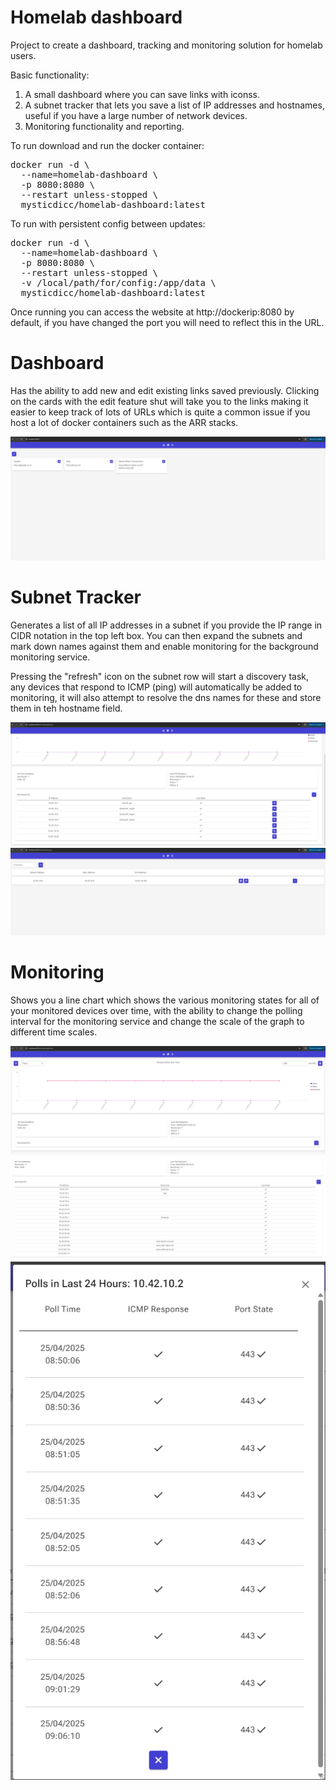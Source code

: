 # Homelab dashboard
Project to create a dashboard, tracking and monitoring solution for homelab users.

Basic functionality:
1. A small dashboard where you can save links with iconss.
2. A subnet tracker that lets you save a list of IP addresses and hostnames, useful if you have a large number of network devices.
3. Monitoring functionality and reporting.

To run download and run the docker container:

<pre>
docker run -d \
  --name=homelab-dashboard \
  -p 8080:8080 \
  --restart unless-stopped \
  mysticdicc/homelab-dashboard:latest
</pre>
  
To run with persistent config between updates:

<pre>
docker run -d \
  --name=homelab-dashboard \
  -p 8080:8080 \
  --restart unless-stopped \
  -v /local/path/for/config:/app/data \
  mysticdicc/homelab-dashboard:latest
</pre>

Once running you can access the website at http://dockerip:8080 by default, if you have changed the port you will need to reflect this in the URL.

# Dashboard
Has the ability to add new and edit existing links saved previously. Clicking on the cards with the edit feature shut will take you to the links making it easier to keep track of lots of URLs which is quite a common issue if you host a lot of docker containers such as the ARR stacks.

![dashboard_home](/gitimages/dashboardlinks.png)

# Subnet Tracker
Generates a list of all IP addresses in a subnet if you provide the IP range in CIDR notation in the top left box. You can then expand the subnets and mark down names against them and enable monitoring for the background monitoring service.

Pressing the "refresh" icon on the subnet row will start a discovery task, any devices that respond to ICMP (ping) will automatically be added to monitoring, it will also attempt to resolve the dns names for these and store them in teh hostname field.

![subnet_home_open](/gitimages/subnettrackeropened.png)
![subnet_home_closed](/gitimages/subnettrackerclosed.png)

# Monitoring
Shows you a line chart which shows the various monitoring states for all of your monitored devices over time, with the ability to change the polling interval for the monitoring service and change the scale of the graph to different time scales.

![monitoring_home](/gitimages/monitoring.png)
![monitoring_home_open](/gitimages/monitoringopen.png)
![monitoring_popup_open](/gitimages/monitoring1device.png)
